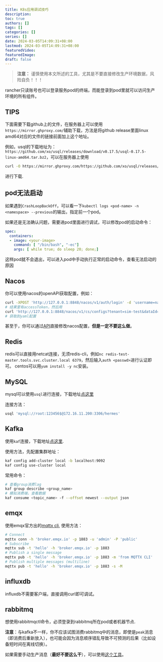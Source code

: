 ```yaml
---
title: K8s应用调试技巧
description:
toc: true
authors: []
tags: []
categories: []
series: []
date: 2024-03-05T14:09:31+08:00
lastmod: 2024-03-05T14:09:31+08:00
featuredVideo:
featuredImage:
draft: false
---
```



>**注意：**
谨慎使用本文所述的工具，尤其是不要直接修改生产环境数据，风险自负！！！

rancher只读账号也可以登录服务pod的终端，而能登录到pod里就可以访问生产环境的所有组件。

## TIPS
下面需要下载github上的文件，在服务器上可以使用`https://mirror.ghproxy.com/`辅助下载，方法是将github release里面linux amd64对应的文件的链接前面加上这个地址。

例如，usql的下载地址为：`https://github.com/xo/usql/releases/download/v0.17.5/usql-0.17.5-linux-amd64.tar.bz2`，可以在服务器上使用

```bash
curl -O https://mirror.ghproxy.com/https://github.com/xo/usql/releases/download/v0.17.5/usql-0.17.5-linux-amd64.tar.bz2
```
进行下载.

## pod无法启动
如果遇到`CrashLoopBackOff`，可以看一下`kubectl logs <pod-name> -n <namespace> --previous`的输出，指定前一个pod。

如果还是无法确认问题，需要进pod里面进行调试，可以修改pod的启动命令：

```yaml
spec:
  containers:
  - image: <your-image>
    command: [ "/bin/bash", "-ec"]
    args: [ while true; do sleep 20; done;]
```

这样pod就不会退出，可以进入pod中手动执行正常的启动命令，查看无法启动的原因


## Nacos
你可以使用nacos的openAPI获取配置，例如：

```bash
curl -XPOST 'http://127.0.0.1:8848/nacos/v1/auth/login' -d 'username=nacos&password=nacos'
# 结果里有accessToken，然后用
curl 'http://127.0.0.1:8848/nacos/v1/cs/configs?tenant=sim-test&dataId=hermes-api-test.yaml&group=DEFAULT_GROUP&accessToken=eyJhbGciOiJIUzI1NiJ9.eyJzdWIiOiJuYWNvcyIsImV4cCI6MTYwNTYyMzkyM30.O-s2yWfDSUZ7Svd3Vs7jy9tsfDNHs1SuebJB4KlNY8Q'
# 获取到yaml配置
```

甚至于，你可以通过[API](https://nacos.io/zh-cn/docs/open-api.html)直接修改nacos配置，**但是一定不要这么做**。

## Redis
redis可以直接用netcat连接，无须redis-cli，例如`nc redis-test-master.tools.svc.cluster.local 6379`，然后输入`auth <passwd>`进行认证即可。
centos可以用`yum install -y nc`安装。

## MySQL
mysql可以使用`usql`进行连接，下载地址[点这里](https://github.com/xo/usql/releases)

连接方法：

```sql
usql 'mysql://root:123456$@172.16.11.200:3306/hermes'
```

## Kafka
使用`kaf`连接，下载地址[点这里](https://github.com/birdayz/kaf/releases).

使用方法，先配置集群地址：

```bash
kaf config add-cluster local -b localhost:9092
kaf config use-cluster local
```

常用命令：
```bash
# 查看group消费lag
kaf group describe <group_name>
# 模拟消费端，查看数据
kaf consume <topic_name> -f --offset newest --output json
```

## emqx
使用emqx官方出的[mqttx cli](https://mqttx.app/cli), 使用方法：

```bash
# Connect
mqttx conn -h 'broker.emqx.io' -p 1883 -u 'admin' -P 'public'
# Subscribe
mqttx sub -t 'hello' -h 'broker.emqx.io' -p 1883
# Publish a single message
mqttx pub -t 'hello' -h 'broker.emqx.io' -p 1883 -m 'from MQTTX CLI'
# Publish multiple messages (multiline)
mqttx pub -t 'hello' -h 'broker.emqx.io' -p 1883 -s -M
```

## influxdb
influxdb不需要客户端，直接调用curl即可调试。

## rabbitmq
想使用rabbitmqctl命令，必须登录到rabbitmq所在pod或者机器节点.

**注意**：与kafka不一样，你不应该试图消费rabbitmq中的消息，即使是`peak`消息（即消费后重新放入），也可能会因为消息顺序错乱导致不可预测的后果（比如设备短时间在离线切换）。

如果需要手动生产消息（**最好不要这么干**），可以使用[这个工具](https://github.com/streamdal/plumber)。

